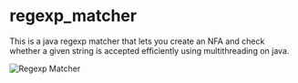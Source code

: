 # regexp_matcher
This is a java regexp matcher that lets you create an NFA and check whether a given string is accepted efficiently using multithreading on java.


![Regexp Matcher](https://user-images.githubusercontent.com/55060224/124262762-17931280-db3b-11eb-8c4b-df44ff778805.png)
